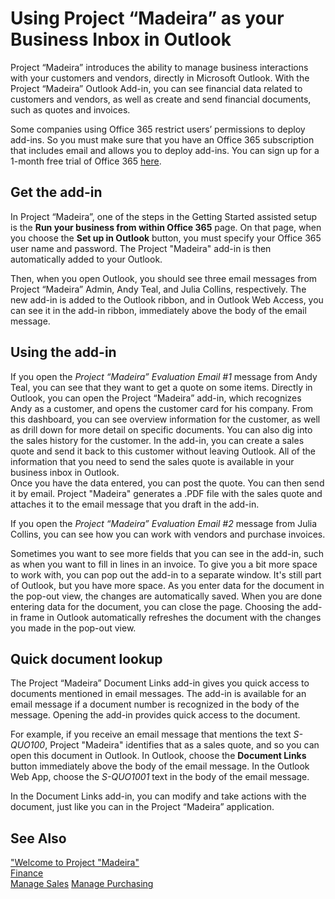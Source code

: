 <properties
	pageTitle="Using Project “Madeira” as your Business Inbox in Outlook | Project Madeira"
    description="Using Project “Madeira” as your Business Inbox in Outlook" 
	services="" 
	documentationCenter="Madeira"
	authors="edupont"/>
# Using Project “Madeira” as your Business Inbox in Outlook
Project “Madeira” introduces the ability to manage business interactions with your customers and vendors, directly in Microsoft Outlook. With the Project “Madeira” Outlook Add-in, you can see financial data related to customers and vendors, as well as create and send financial documents, such as quotes and invoices.  

Some companies using Office 365 restrict users’ permissions to deploy add-ins. So you must make sure that you have an Office 365 subscription that includes email and allows you to deploy add-ins. You can sign up for a 1-month free trial of Office 365 [here](https://products.office.com/try).  

## Get the add-in
In Project “Madeira”, one of the steps in the Getting Started assisted setup is the **Run your business from within Office 365** page. On that page, when you choose the **Set up in Outlook** button, you must specify your Office 365 user name and password. The Project "Madeira" add-in is then automatically added to your Outlook.  

Then, when you open Outlook, you should see three email messages from Project “Madeira” Admin, Andy Teal, and Julia Collins, respectively. The new add-in is added to the Outlook ribbon, and in Outlook Web Access, you can see it in the add-in ribbon, immediately above the body of the email message.  

## Using the add-in
If you open the *Project “Madeira” Evaluation Email #1* message from Andy Teal, you can see that they want to get a quote on some items. Directly in Outlook, you can open the Project “Madeira” add-in, which recognizes Andy as a customer, and opens the customer card for his company. From this dashboard, you can see overview information for the customer, as well as drill down for more detail on specific documents. You can also dig into the sales history for the customer.
In the add-in, you can create a sales quote and send it back to this customer without leaving Outlook. All of the information that you need to send the sales quote is available in your business inbox in Outlook.  
Once you have the data entered, you can post the quote. You can then send it by email. Project "Madeira" generates a .PDF file with the sales quote and attaches it to the email message that you draft in the add-in.  
  
If you open the *Project “Madeira” Evaluation Email #2* message from Julia Collins, you can see how you can work with vendors and purchase invoices.  

Sometimes you want to see more fields that you can see in the add-in, such as when you want to fill in lines in an invoice. To give you a bit more space to work with, you can pop out the add-in to a separate window. It's still part of Outlook, but you have more space. As you enter data for the document in the pop-out view, the changes are automatically saved. When you are done entering data for the document, you can close the page. Choosing the add-in frame in Outlook automatically refreshes the document with the changes you made in the pop-out view.  
  
## Quick document lookup
The Project “Madeira” Document Links add-in gives you quick access to documents mentioned in email messages. The add-in is available for an email message if a document number is recognized in the body of the message. Opening the add-in provides quick access to the document.  
  
For example, if you receive an email message that mentions the text *S-QUO100*, Project "Madeira" identifies that as a sales quote, and so you can open this document in Outlook. In Outlook, choose the **Document Links** button immediately above the body of the email message. In the Outlook Web App, choose the *S-QUO1001* text in the body of the email message.  
  
In the Document Links add-in, you can modify and take actions with the document, just like you can in the Project “Madeira” application.

## See Also
["Welcome to Project "Madeira"](madeira-get-started.md)  
[Finance](finance.md)  
[Manage Sales](sales-manage-sales.md)
[Manage Purchasing](purchasing-manage-purchasing.md)  
